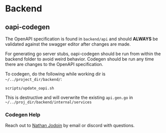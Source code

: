 # Backend

## oapi-codegen

The OpenAPI specification is found in `backend/api` and should **ALWAYS**
be validated against the swagger editor after changes are made.

For generating go server stubs, oapi-codegen should be run from within the
backend folder to avoid weird behavior.  Codegen should be run any time there
are changes to the OpenAPI specification.

To codegen, do the following while working dir is `~/../project_dir/backend/`:

`scripts/update_oapi.sh`

This is destructive and will overwrite the existing `api.gen.go` in
`~/../proj_dir/backend/internal/services`

### Codegen Help

Reach out to [Nathan Jodoin](nathan@jodoin.io) by email or discord with questions.
